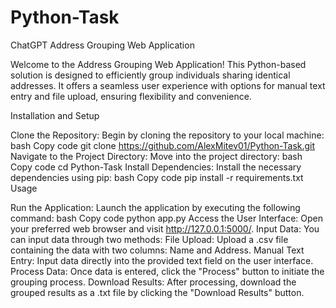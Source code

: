 # Python-Task


ChatGPT
Address Grouping Web Application

Welcome to the Address Grouping Web Application! This Python-based solution is designed to efficiently group individuals sharing identical addresses. It offers a seamless user experience with options for manual text entry and file upload, ensuring flexibility and convenience.

Installation and Setup

Clone the Repository: Begin by cloning the repository to your local machine:
bash
Copy code
git clone https://github.com/AlexMitev01/Python-Task.git
Navigate to the Project Directory: Move into the project directory:
bash
Copy code
cd Python-Task
Install Dependencies: Install the necessary dependencies using pip:
bash
Copy code
pip install -r requirements.txt
Usage

Run the Application: Launch the application by executing the following command:
bash
Copy code
python app.py
Access the User Interface: Open your preferred web browser and visit http://127.0.0.1:5000/.
Input Data: You can input data through two methods:
File Upload: Upload a .csv file containing the data with two columns: Name and Address.
Manual Text Entry: Input data directly into the provided text field on the user interface.
Process Data: Once data is entered, click the "Process" button to initiate the grouping process.
Download Results: After processing, download the grouped results as a .txt file by clicking the "Download Results" button.
